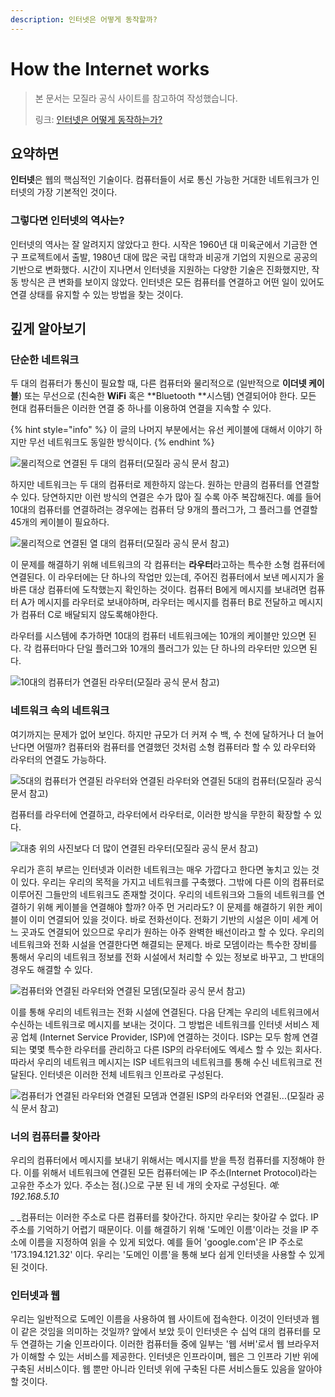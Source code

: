 ```yaml
---
description: 인터넷은 어떻게 동작할까?
---
```


# How the Internet works

> 본 문서는 모질라 공식 사이트를 참고하여 작성했습니다.
>
> 링크: [인터넷은 어떻게 동작하는가?](https://developer.mozilla.org/ko/docs/Learn/Common_questions/How_does_the_Internet_work)

## 요약하면

**인터넷**은 웹의 핵심적인 기술이다. 컴퓨터들이 서로 통신 가능한 거대한 네트워크가 인터넷의 가장 기본적인 것이다.

### 그렇다면 인터넷의 역사는?

인터넷의 역사는 잘 알려지지 않았다고 한다. 시작은 1960년 대 미육군에서 기금한 연구 프로젝트에서 출발, 1980년 대에 많은 국립 대학과 비공개 기업의 지원으로 공공의 기반으로 변화했다. 시간이 지나면서 인터넷을 지원하는 다양한 기술은 진화했지만, 작동 방식은 큰 변화를 보이지 않았다. 인터넷은 모든 컴퓨터를 연결하고 어떤 일이 있어도 연결 상태를 유지할 수 있는 방법을 찾는 것이다.

## 깊게 알아보기

### 단순한 네트워크

두 대의 컴퓨터가 통신이 필요할 때, 다른 컴퓨터와 물리적으로 (일반적으로 **이더넷 케이블**) 또는 무선으로 (친숙한 **WiFi** 혹은 \*\*Bluetooth \*\*시스템) 연결되어야 한다. 모든 현대 컴퓨터들은 이러한 연결 중 하나를 이용하여 연결을 지속할 수 있다.

{% hint style="info" %}
이 글의 나머지 부분에서는 유선 케이블에 대해서 이야기 하지만 무선 네트워크도 동일한 방식이다.
{% endhint %}

![물리적으로 연결된 두 대의 컴퓨터(모질라 공식 문서 참고)](<../.gitbook/assets/image (3).png>)

하지만 네트워크는 두 대의 컴퓨터로 제한하지 않는다. 원하는 만큼의 컴퓨터를 연결할 수 있다. 당연하지만 이런 방식의 연결은 수가 많아 질 수록 아주 복잡해진다. 예를 들어 10대의 컴퓨터를 연결하려는 경우에는 컴퓨터 당 9개의 플러그가, 그 플러그를 연결할 45개의 케이블이 필요하다.

![물리적으로 연결된 열 대의 컴퓨터(모질라 공식 문서 참고)](<../.gitbook/assets/image (4).png>)

이 문제를 해결하기 위해 네트워크의 각 컴퓨터는 **라우터**라고하는 특수한 소형 컴퓨터에 연결된다. 이 라우터에는 단 하나의 작업만 있는데, 주어진 컴퓨터에서 보낸 메시지가 올바른 대상 컴퓨터에 도착했는지 확인하는 것이다. 컴퓨터 B에게 메시지를 보내려면 컴퓨터 A가 메시지를 라우터로 보내야하며, 라우터는 메시지를 컴퓨터 B로 전달하고 메시지가 컴퓨터 C로 배달되지 않도록해야한다.

라우터를 시스템에 추가하면 10대의 컴퓨터 네트워크에는 10개의 케이블만 있으면 된다. 각 컴퓨터마다 단일 플러그와 10개의 플러그가 있는 단 하나의 라우터만 있으면 된다.

![10대의 컴퓨터가 연결된 라우터(모질라 공식 문서 참고)](<../.gitbook/assets/image (5).png>)

### 네트워크 속의 네트워크

여기까지는 문제가 없어 보인다. 하지만 규모가 더 커져 수 백, 수 천에 달하거나 더 늘어난다면 어떨까? 컴퓨터와 컴퓨터를 연결했던 것처럼 소형 컴퓨터라 할 수 있 라우터와 라우터의 연결도 가능하다.

![5대의 컴퓨터가 연결된 라우터와 연결된 라우터와 연결된 5대의 컴퓨터(모질라 공식 문서 참고)](<../.gitbook/assets/image (6).png>)

컴퓨터를 라우터에 연결하고, 라우터에서 라우터로, 이러한 방식을 무한히 확장할 수 있다.

![대충 위의 사진보다 더 많이 연결된 라우터(모질라 공식 문서 참고)](<../.gitbook/assets/image (7).png>)

우리가 흔히 부르는 인터넷과 이러한 네트워크는 매우 가깝다고 한다면 놓치고 있는 것이 있다. 우리는 우리의 목적을 가지고 네트워크를 구축했다. 그밖에 다른 이의 컴퓨터로 이루어진 그들만의 네트워크도 존재할 것이다. 우리의 네트워크와 그들의 네트워크를 연결하기 위해 케이블을 연결해야 할까? 아주 먼 거리라도? 이 문제를 해결하기 위한 케이블이 이미 연결되어 있을 것이다. 바로 전화선이다. 전화기 기반의 시설은 이미 세계 어느 곳과도 연결되어 있으므로 우리가 원하는 아주 완벽한 배선이라고 할 수 있다. 우리의 네트워크와 전화 시설을 연결한다면 해결되는 문제다. 바로 모뎀이라는 특수한 장비를 통해서 우리의 네트워크 정보를 전화 시설에서 처리할 수 있는 정보로 바꾸고, 그 반대의 경우도 해결할 수 있다.

![컴퓨터와 연결된 라우터와 연결된 모뎀(모질라 공식 문서 참고)](<../.gitbook/assets/image (8).png>)

이를 통해 우리의 네트워크는 전화 시설에 연결된다. 다음 단계는 우리의 네트워크에서 수신하는 네트워크로 메시지를 보내는 것이다. 그 방법은 네트워크를 인터넷 서비스 제공 업체 (Internet Service Provider, ISP)에 연결하는 것이다. ISP는 모두 함께 연결되는 몇몇 특수한 라우터를 관리하고 다른 ISP의 라우터에도 엑세스 할 수 있는 회사다. 따라서 우리의 네트워크 메시지는 ISP 네트워크의 네트워크를 통해 수신 네트워크로 전달된다. 인터넷은 이러한 전체 네트워크 인프라로 구성된다.

![컴퓨터가 연결된 라우터와 연결된 모뎀과 연결된 ISP의 라우터와 연결된...(모질라 공식 문서 참고)](<../.gitbook/assets/image (9).png>)

### 너의 컴퓨터를 찾아라

우리의 컴퓨터에서 메시지를 보내기 위해서는 메시지를 받을 특정 컴퓨터를 지정해야 한다. 이를 위해서 네트워크에 연결된 모든 컴퓨터에는 IP 주소(Internet Protocol)라는 고유한 주소가 있다. 주소는 점(.)으로 구분 된 네 개의 숫자로 구성된다. _예: 192.168.5.10_

\_ \_컴퓨터는 이러한 주소로 다른 컴퓨터를 찾아간다. 하지만 우리는 찾아갈 수 없다. IP 주소를 기억하기 어렵기 때문이다. 이를 해결하기 위해 '도메인 이름'이라는 것을 IP 주소에 이름을 지정하여 읽을 수 있게 되었다. 예를 들어 'google.com'은 IP 주소로 '173.194.121.32' 이다. 우리는 '도메인 이름'을 통해 보다 쉽게 인터넷을 사용할 수 있게 된 것이다.

### 인터넷과 웹

우리는 일반적으로 도메인 이름을 사용하여 웹 사이트에 접속한다. 이것이 인터넷과 웹이 같은 것임을 의미하는 것일까? 앞에서 보았 듯이 인터넷은 수 십억 대의 컴퓨터를 모두 연결하는 기술 인프라이다. 이러한 컴퓨터들 중에 일부는 '웹 서버'로서 웹 브라우저가 이해할 수 있는 서비스를 제공한다. 인터넷은 인프라이며, 웹은 그 인프라 기반 위에 구축된 서비스이다. 웹 뿐만 아니라 인터넷 위에 구축된 다른 서비스들도 있음을 알아야 할 것이다.
